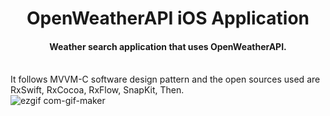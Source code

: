 # <center> OpenWeatherAPI iOS Application </center>
#### **<center>Weather search application that uses OpenWeatherAPI.</center>**<br>
It follows MVVM-C software design pattern and the open sources used are RxSwift, RxCocoa, RxFlow, SnapKit, Then.<br>
![ezgif com-gif-maker](https://user-images.githubusercontent.com/60169777/103261024-332e2c80-49e3-11eb-9452-ac9b372aeaa6.gif)
